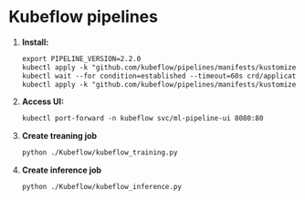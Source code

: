 # Kubeflow pipelines

1. **Install:**
   ```markdown
   export PIPELINE_VERSION=2.2.0
   kubectl apply -k "github.com/kubeflow/pipelines/manifests/kustomize/cluster-scoped-resources?ref=$PIPELINE_VERSION"
   kubectl wait --for condition=established --timeout=60s crd/applications.app.k8s.io
   kubectl apply -k "github.com/kubeflow/pipelines/manifests/kustomize/env/dev?ref=$PIPELINE_VERSION"
   
2. **Access UI:**
   ```markdown
   kubectl port-forward -n kubeflow svc/ml-pipeline-ui 8080:80

3. **Create treaning job**
   ```markdown
   python ./Kubeflow/kubeflow_training.py 

4. **Create inference job**
   ```markdown
   python ./Kubeflow/kubeflow_inference.py 
